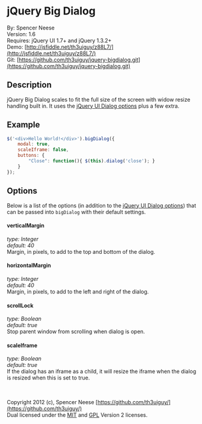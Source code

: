 jQuery Big Dialog
====================
By: Spencer Neese   
Version: 1.6   
Requires: jQuery UI 1.7+ and jQuery 1.3.2+   
Demo: [http://jsfiddle.net/th3uiguy/z88L7/](http://jsfiddle.net/th3uiguy/z88L7/)   
Git: [https://github.com/th3uiguy/jquery-bigdialog.git](https://github.com/th3uiguy/jquery-bigdialog.git)   


Description
---------------------
jQuery Big Dialog scales to fit the full size of the screen with widow resize handling built in. It uses 
the [jQuery UI Dialog options](http://jqueryui.com/demos/dialog/#options) plus a few extra.





Example
---------------------
```js
$('<div>Hello World!</div>').bigDialog({
	modal: true,
	scaleIframe: false,
	buttons: {
		"Close": function(){ $(this).dialog('close'); }
	}
});
```




Options
---------------------
Below is a list of the options (in addition to the [jQuery UI Dialog options](http://jqueryui.com/demos/dialog/#options)) that can be passed into `bigDialog` with their default settings.

#### verticalMargin ####
*type: Integer*   
*default: 40*   
Margin, in pixels, to add to the top and bottom of the dialog.
	
#### horizontalMargin ####
*type: Integer*   
*default: 40*   
Margin, in pixels, to add to the left and right of the dialog.

#### scrollLock ####
*type: Boolean*   
*default: true*   
Stop parent window from scrolling when dialog is open.
	
#### scaleIframe ####
*type: Boolean*   
*default: true*   
If the dialog has an iframe as a child, it will resize the iframe when the dialog is resized when this is set to true.




<br /><br />
Copyright 2012 (c), Spencer Neese [https://github.com/th3uiguy/](https://github.com/th3uiguy/)   
Dual licensed under the 
[MIT](https://raw.github.com/th3uiguy/jquery-bigdialog/master/MIT-LICENSE.txt) and 
[GPL](https://raw.github.com/th3uiguy/jquery-bigdialog/master/GPL-LICENSE.txt) Version 2 licenses.   

